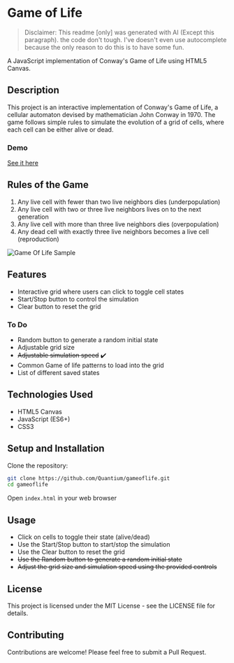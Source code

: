 # Game of Life

 > Disclaimer: This readme [only] was generated with AI (Except this paragraph). the code don't tough. I've doesn't even use autocomplete because the only reason to do this is to have some fun.

A JavaScript implementation of Conway's Game of Life using HTML5 Canvas.

## Description

This project is an interactive implementation of Conway's Game of Life, a cellular automaton devised by mathematician John Conway in 1970. The game follows simple rules to simulate the evolution of a grid of cells, where each cell can be either alive or dead.

### Demo

[See it here](http://quantium-gameoflife.s3-website-us-east-1.amazonaws.com/)

## Rules of the Game

1. Any live cell with fewer than two live neighbors dies (underpopulation)
2. Any live cell with two or three live neighbors lives on to the next generation
3. Any live cell with more than three live neighbors dies (overpopulation)
4. Any dead cell with exactly three live neighbors becomes a live cell (reproduction)

![Game Of Life Sample](./docs/gameoflife-sample.gif)

## Features

- Interactive grid where users can click to toggle cell states
- Start/Stop button to control the simulation
- Clear button to reset the grid

### To Do

- Random button to generate a random initial state
- Adjustable grid size
- ~~Adjustable simulation speed~~ ✔️
- Common Game of life patterns to load into the grid
- List of different saved states

## Technologies Used

- HTML5 Canvas
- JavaScript (ES6+)
- CSS3

## Setup and Installation

Clone the repository:

```bash
git clone https://github.com/Quantium/gameoflife.git
cd gameoflife
```

Open `index.html` in your web browser

## Usage

- Click on cells to toggle their state (alive/dead)
- Use the Start/Stop button to start/stop the simulation
- Use the Clear button to reset the grid
- ~~Use the Random button to generate a random initial state~~
- ~~Adjust the grid size and simulation speed using the provided controls~~

## License

This project is licensed under the MIT License - see the LICENSE file for details.

## Contributing

Contributions are welcome! Please feel free to submit a Pull Request.
